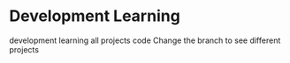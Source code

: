 # Development Learning
development learning all projects code
Change the branch to see different projects
